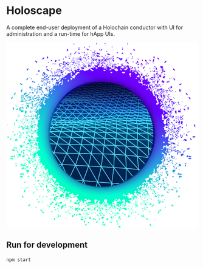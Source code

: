 # Holoscape

A complete end-user deployment of a Holochain conductor with UI for administration and a run-time for hApp UIs.

![](images/HoloScape-hdpi.png)

## Run for development
```
npm start
```
